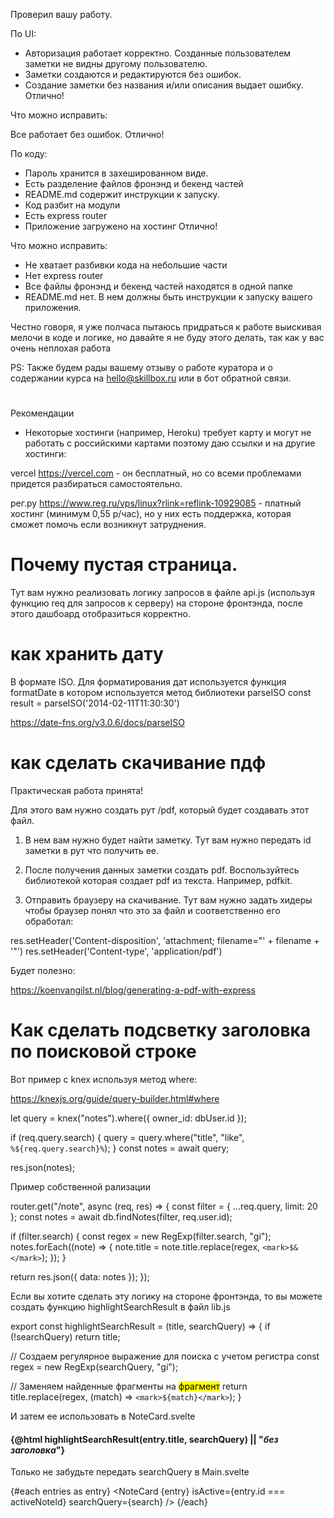 Проверил вашу работу.

По UI:
+ Авторизация работает корректно. Созданные пользователем заметки не видны другому пользователю.
+ Заметки создаются и редактируются без ошибок.
+ Создание заметки без названия и/или описания выдает ошибку. Отлично!

Что можно исправить:

Все работает без ошибок. Отлично!

По коду:
+ Пароль хранится в захешированном виде.
+ Есть разделение файлов фронэнд и бекенд частей
+ README.md содержит инструкции к запуску.
+ Код разбит на модули
+ Есть express router
+ Приложение загружено на хостинг
Отлично!

Что можно исправить:
- Не хватает разбивки кода на небольшие части
- Нет express router
- Все файлы фронэнд и бекенд частей находятся в одной папке
- README.md нет. В нем должны быть  инструкции к запуску вашего приложения.


Честно говоря, я уже полчаса пытаюсь придраться к работе выискивая мелочи в коде и логике, но давайте я не буду этого делать, так как у вас очень неплохая работа   

PS: Также будем рады вашему отзыву о работе куратора и о содержании курса на hello@skillbox.ru или в бот обратной связи.

#
Рекомендации
- Некоторые хостинги (например, Heroku) требует карту и могут не работать с российскими картами поэтому даю ссылки и на другие хостинги:

vercel https://vercel.com - он бесплатный, но со всеми проблемами придется разбираться самостоятельно.

рег.ру https://www.reg.ru/vps/linux?rlink=reflink-10929085 - платный хостинг (минимум 0,55 р/час), но у них есть поддержка, которая сможет помочь если возникнут затруднения.

# Почему пустая страница.
Тут вам нужно реализовать логику запросов в файле api.js (используя функцию req для запросов к серверу) на стороне фронтэнда, после этого дашбоард отобразиться корректно.

# как хранить дату
В формате ISO. Для форматирования дат используется функция formatDate в котором используется метод библиотеки parseISO
const result = parseISO('2014-02-11T11:30:30')

https://date-fns.org/v3.0.6/docs/parseISO

# как сделать скачивание пдф
Практическая работа принята!

Для этого вам нужно создать рут /pdf, который будет создавать этот файл.

1. В нем вам нужно будет найти заметку. Тут вам нужно передать id заметки  в рут что получить ее.

2. После получения данных заметки создать pdf. Воспользуйтесь библиотекой которая создает pdf из текста. Например, pdfkit.

3. Отправить браузеру на скачивание. Тут вам нужно задать хидеры чтобы браузер понял что это за файл и соответственно его обработал:

res.setHeader('Content-disposition', 'attachment; filename="' + filename + '"')
res.setHeader('Content-type', 'application/pdf')

Будет полезно:

https://koenvangilst.nl/blog/generating-a-pdf-with-express

# Как сделать подсветку заголовка по поисковой строке
Вот пример с knex используя метод where:

https://knexjs.org/guide/query-builder.html#where

let query = knex("notes").where({ owner_id: dbUser.id });

if (req.query.search) {
      query = query.where("title", "like", `%${req.query.search}%`);
}
const notes = await query;

res.json(notes);

Пример собственной рализации

router.get("/note", async (req, res) => {
  const filter = { ...req.query, limit: 20 };
  const notes = await db.findNotes(filter, req.user.id);

  if (filter.search) {
    const regex = new RegExp(filter.search, "gi");
    notes.forEach((note) => {
      note.title = note.title.replace(regex, `<mark>$&</mark>`);
    });
  }

  return res.json({ data: notes });
});

Если вы хотите сделать эту логику на стороне фронтэнда, то вы можете создать функцию highlightSearchResult в файл lib.js

export const highlightSearchResult = (title, searchQuery) => {
  if (!searchQuery) return title;

  // Создаем регулярное выражение для поиска с учетом регистра
  const regex = new RegExp(searchQuery, "gi");

  // Заменяем найденные фрагменты на <mark>фрагмент</mark>
  return title.replace(regex, (match) => `<mark>${match}</mark>`);
}

И затем ее использовать в NoteCard.svelte

<script>
  import { link } from "svelte-spa-router";

  import { formatDate, formatSearchResult, highlightSearchResult } from "./lib";

  export let entry;
  export let isActive;
  export let searchQuery;
</script>



<h4 class="title">
    <!-- {@html formatSearchResult(entry) || "<em>без заголовка</em>"} -->
    {@html highlightSearchResult(entry.title, searchQuery) || "<em>без заголовка</em>"}
</h4>

Только не забудьте передать searchQuery в Main.svelte

{#each entries as entry}
  <NoteCard {entry} isActive={entry.id === activeNoteId} searchQuery={search} />
{/each}
